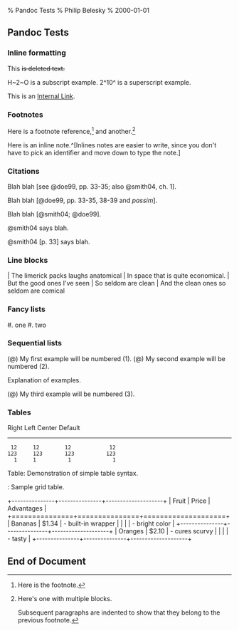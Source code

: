 % Pandoc Tests
% Philip Belesky
% 2000-01-01

## Pandoc Tests

### Inline formatting

This ~~is deleted text.~~

H~2~O is a subscript example.  2^10^ is a superscript example.

This is an [Internal Link](#introduction).

### Footnotes

Here is a footnote reference,[^1] and another.[^longnote]

Here is an inline note.^[Inlines notes are easier to write, since
you don't have to pick an identifier and move down to type the
note.]

[^1]: Here is the footnote.

[^longnote]: Here's one with multiple blocks.

    Subsequent paragraphs are indented to show that they
belong to the previous footnote.

### Citations

Blah blah [see @doe99, pp. 33-35; also @smith04, ch. 1].

Blah blah [@doe99, pp. 33-35, 38-39 and *passim*].

Blah blah [@smith04; @doe99].

@smith04 says blah.

@smith04 [p. 33] says blah.

### Line blocks

| The limerick packs laughs anatomical
| In space that is quite economical.
|    But the good ones I've seen
|    So seldom are clean
|         And the clean ones so seldom are comical

### Fancy lists

#. one
#. two

### Sequential lists

(@)  My first example will be numbered (1).
(@)  My second example will be numbered (2).

Explanation of examples.

(@)  My third example will be numbered (3).

### Tables

  Right     Left     Center     Default
-------     ------ ----------   -------
     12     12        12            12
    123     123       123          123
      1     1          1             1

Table:  Demonstration of simple table syntax.

: Sample grid table.

+---------------+---------------+--------------------+
| Fruit         | Price         | Advantages         |
+===============+===============+====================+
| Bananas       | $1.34         | - built-in wrapper |
|               |               | - bright color     |
+---------------+---------------+--------------------+
| Oranges       | $2.10         | - cures scurvy     |
|               |               | - tasty            |
+---------------+---------------+--------------------+

## End of Document



